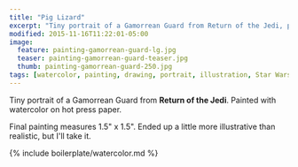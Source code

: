 ```yaml
---
title: "Pig Lizard"
excerpt: "Tiny portrait of a Gamorrean Guard from Return of the Jedi, painted with watercolor on hot press paper."
modified: 2015-11-16T11:22:01-05:00
image: 
  feature: painting-gamorrean-guard-lg.jpg
  teaser: painting-gamorrean-guard-teaser.jpg
  thumb: painting-gamorrean-guard-250.jpg
tags: [watercolor, painting, drawing, portrait, illustration, Star Wars]
---
```


Tiny portrait of a Gamorrean Guard from **Return of the Jedi**. Painted with watercolor on hot press paper.

Final painting measures 1.5\" x 1.5\". Ended up a little more illustrative than realistic, but I'll take it.

{% include boilerplate/watercolor.md %}

